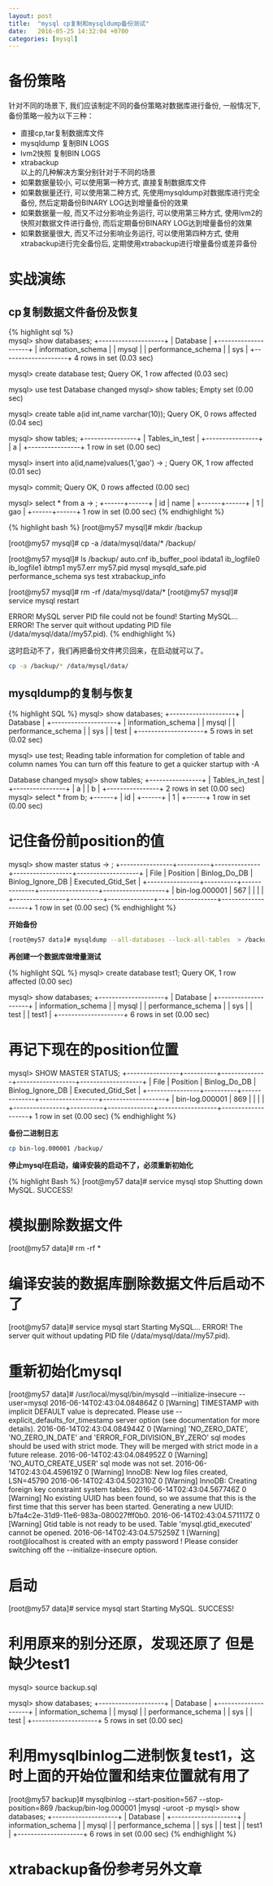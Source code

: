 ```yaml
---
layout: post
title:  "mysql cp复制和mysqldump备份测试"
date:   2016-05-25 14:32:04 +0700
categories: [mysql]
---
```


# 备份策略

针对不同的场景下, 我们应该制定不同的备份策略对数据库进行备份, 一般情况下, 备份策略一般为以下三种：  


- 直接cp,tar复制数据库文件  
- mysqldump 复制BIN LOGS  
- lvm2快照 复制BIN LOGS
- xtrabackup  
以上的几种解决方案分别针对于不同的场景
- 如果数据量较小, 可以使用第一种方式, 直接复制数据库文件  
- 如果数据量还行, 可以使用第二种方式, 先使用mysqldump对数据库进行完全备份, 然后定期备份BINARY LOG达到增量备份的效果  
- 如果数据量一般, 而又不过分影响业务运行, 可以使用第三种方式, 使用lvm2的快照对数据文件进行备份, 而后定期备份BINARY LOG达到增量备份的效果  
- 如果数据量很大, 而又不过分影响业务运行, 可以使用第四种方式, 使用xtrabackup进行完全备份后, 定期使用xtrabackup进行增量备份或差异备份  
 
# 实战演练

## cp复制数据文件备份及恢复

{% highlight sql %}  
mysql> show databases;
+--------------------+
| Database           |
+--------------------+
| information_schema |
| mysql              |
| performance_schema |
| sys                |
+--------------------+
4 rows in set (0.03 sec)

mysql> create database test;
Query OK, 1 row affected (0.03 sec)

mysql> use test
Database changed
mysql> show tables;
Empty set (0.00 sec)

mysql> create table a(id int,name varchar(10));
Query OK, 0 rows affected (0.04 sec)

mysql> show tables;
+----------------+
| Tables_in_test |
+----------------+
| a              |
+----------------+
1 row in set (0.00 sec)

mysql> insert into a(id,name)values(1,'gao')
    -> ;
Query OK, 1 row affected (0.01 sec)

mysql> commit;
Query OK, 0 rows affected (0.00 sec)

mysql> select * from a
    -> ;
+------+------+
| id   | name |
+------+------+
|    1 | gao  |
+------+------+
1 row in set (0.00 sec)
{% endhighlight %}

{% highlight bash %} 
[root@my57 mysql]# mkdir /backup

[root@my57 mysql]# cp -a /data/mysql/data/* /backup/

[root@my57 mysql]# ls /backup/
auto.cnf  ib_buffer_pool  ibdata1  ib_logfile0  ib_logfile1  ibtmp1  my57.err  my57.pid  mysql  mysqld_safe.pid  performance_schema  sys  test  xtrabackup_info

[root@my57 mysql]# rm -rf /data/mysql/data/*
[root@my57 mysql]# service mysql restart

 ERROR! MySQL server PID file could not be found!
Starting MySQL... ERROR! The server quit without updating PID file (/data/mysql/data//my57.pid).
{% endhighlight %}

这时启动不了，我们再把备份文件拷贝回来，在启动就可以了。

```Bash
cp -a /backup/* /data/mysql/data/
```

## mysqldump的复制与恢复

{% highlight SQL %}
mysql> show databases;
+--------------------+
| Database           |
+--------------------+
| information_schema |
| mysql              |
| performance_schema |
| sys                |
| test               |
+--------------------+
5 rows in set (0.02 sec)

mysql> use test;
Reading table information for completion of table and column names
You can turn off this feature to get a quicker startup with -A

Database changed
mysql> show tables;
+----------------+
| Tables_in_test |
+----------------+
| a              |
| b              |
+----------------+
2 rows in set (0.00 sec)
mysql> select * from b;
+------+
| id   |
+------+
|    1 |
+------+
1 row in set (0.00 sec)

# 记住备份前position的值
mysql> show master status
    -> ;
+----------------+----------+--------------+------------------+-------------------+
| File           | Position | Binlog_Do_DB | Binlog_Ignore_DB | Executed_Gtid_Set |
+----------------+----------+--------------+------------------+-------------------+
| bin-log.000001 |      567 |              |                  |                   |
+----------------+----------+--------------+------------------+-------------------+
1 row in set (0.00 sec)
{% endhighlight %}

**开始备份**

```Bash
[root@my57 data]# mysqldump --all-databases --lock-all-tables  > /backup/backup.sql
```

**再创建一个数据库做增量测试**

{% highlight SQL %}
mysql> create database test1;
Query OK, 1 row affected (0.00 sec)

mysql> show databases;
+--------------------+
| Database           |
+--------------------+
| information_schema |
| mysql              |
| performance_schema |
| sys                |
| test               |
| test1              |
+--------------------+
6 rows in set (0.00 sec)

# 再记下现在的position位置
mysql> SHOW MASTER STATUS;
+----------------+----------+--------------+------------------+-------------------+
| File           | Position | Binlog_Do_DB | Binlog_Ignore_DB | Executed_Gtid_Set |
+----------------+----------+--------------+------------------+-------------------+
| bin-log.000001 |      869 |              |                  |                   |
+----------------+----------+--------------+------------------+-------------------+
1 row in set (0.00 sec)
{% endhighlight %}

**备份二进制日志**

```Bash
cp bin-log.000001 /backup/
```

**停止mysql在启动，编译安装的启动不了，必须重新初始化**

{% highlight Bash %}
[root@my57 data]# service mysql stop
Shutting down MySQL. SUCCESS! 

# 模拟删除数据文件
[root@my57 data]# rm -rf *

# 编译安装的数据库删除数据文件后启动不了
[root@my57 data]# service mysql start
Starting MySQL... ERROR! The server quit without updating PID file (/data/mysql/data//my57.pid).

# 重新初始化mysql
[root@my57 data]# /usr/local/mysql/bin/mysqld --initialize-insecure --user=mysql
2016-06-14T02:43:04.084864Z 0 [Warning] TIMESTAMP with implicit DEFAULT value is deprecated. Please use --explicit_defaults_for_timestamp server option (see documentation for more details).
2016-06-14T02:43:04.084944Z 0 [Warning] 'NO_ZERO_DATE', 'NO_ZERO_IN_DATE' and 'ERROR_FOR_DIVISION_BY_ZERO' sql modes should be used with strict mode. They will be merged with strict mode in a future release.
2016-06-14T02:43:04.084952Z 0 [Warning] 'NO_AUTO_CREATE_USER' sql mode was not set.
2016-06-14T02:43:04.459619Z 0 [Warning] InnoDB: New log files created, LSN=45790
2016-06-14T02:43:04.502310Z 0 [Warning] InnoDB: Creating foreign key constraint system tables.
2016-06-14T02:43:04.567746Z 0 [Warning] No existing UUID has been found, so we assume that this is the first time that this server has been started. Generating a new UUID: b7fa4c2e-31d9-11e6-983a-080027fff0b0.
2016-06-14T02:43:04.571117Z 0 [Warning] Gtid table is not ready to be used. Table 'mysql.gtid_executed' cannot be opened.
2016-06-14T02:43:04.575259Z 1 [Warning] root@localhost is created with an empty password ! Please consider switching off the --initialize-insecure option.

# 启动
[root@my57 data]# service mysql start
Starting MySQL. SUCCESS! 

# 利用原来的别分还原，发现还原了 但是缺少test1
mysql> source backup.sql

mysql> show databases;
+--------------------+
| Database           |
+--------------------+
| information_schema |
| mysql              |
| performance_schema |
| sys                |
| test               |
+--------------------+
5 rows in set (0.00 sec)

# 利用mysqlbinlog二进制恢复test1，这时上面的开始位置和结束位置就有用了
[root@my57 backup]# mysqlbinlog --start-position=567 --stop-position=869 /backup/bin-log.000001 |mysql -uroot -p
mysql> show databases;
+--------------------+
| Database           |
+--------------------+
| information_schema |
| mysql              |
| performance_schema |
| sys                |
| test               |
| test1              |
+--------------------+
6 rows in set (0.00 sec)
{% endhighlight %}

# xtrabackup备份参考另外文章

